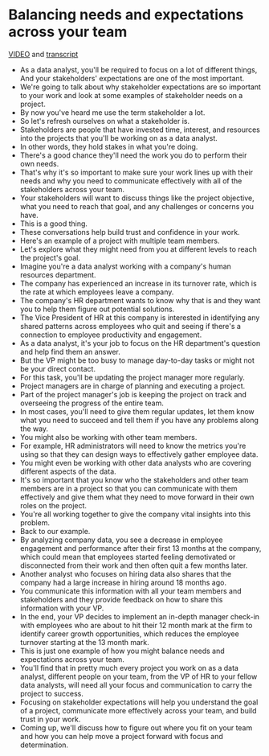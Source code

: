 # Balancing needs and expectations across your team

[VIDEO](./resources/2_VIDEO-Balancing-needs-and-expectations-across-your-team.mp4) and [transcript](./resources/2_VIDEO-Balancing-needs-and-expectations-across-your-team.txt)

- As a data analyst, you'll be required to focus on a lot of different things, And your stakeholders' expectations are one of the most important.
- We're going to talk about why stakeholder expectations are so important to your work and look at some examples of stakeholder needs on a project.
- By now you've heard me use the term stakeholder a lot.
- So let's refresh ourselves on what a stakeholder is.
- Stakeholders are people that have invested time, interest, and resources into the projects that you'll be working on as a data analyst.
- In other words, they hold stakes in what you're doing.
- There's a good chance they'll need the work you do to perform their own needs.
- That's why it's so important to make sure your work lines up with their needs and why you need to communicate effectively with all of the stakeholders across your team.
- Your stakeholders will want to discuss things like the project objective, what you need to reach that goal, and any challenges or concerns you have.
- This is a good thing.
- These conversations help build trust and confidence in your work.
- Here's an example of a project with multiple team members.
- Let's explore what they might need from you at different levels to reach the project's goal.
- Imagine you're a data analyst working with a company's human resources department.
- The company has experienced an increase in its turnover rate, which is the rate at which employees leave a company.
- The company's HR department wants to know why that is and they want you to help them figure out potential solutions.
- The Vice President of HR at this company is interested in identifying any shared patterns across employees who quit and seeing if there's a connection to employee productivity and engagement.
- As a data analyst, it's your job to focus on the HR department's question and help find them an answer.
- But the VP might be too busy to manage day-to-day tasks or might not be your direct contact.
- For this task, you'll be updating the project manager more regularly.
- Project managers are in charge of planning and executing a project.
- Part of the project manager's job is keeping the project on track and overseeing the progress of the entire team.
- In most cases, you'll need to give them regular updates, let them know what you need to succeed and tell them if you have any problems along the way.
- You might also be working with other team members.
- For example, HR administrators will need to know the metrics you're using so that they can design ways to effectively gather employee data.
- You might even be working with other data analysts who are covering different aspects of the data.
- It's so important that you know who the stakeholders and other team members are in a project so that you can communicate with them effectively and give them what they need to move forward in their own roles on the project.
- You're all working together to give the company vital insights into this problem.
- Back to our example.
- By analyzing company data, you see a decrease in employee engagement and performance after their first 13 months at the company, which could mean that employees started feeling demotivated or disconnected from their work and then often quit a few months later.
- Another analyst who focuses on hiring data also shares that the company had a large increase in hiring around 18 months ago.
- You communicate this information with all your team members and stakeholders and they provide feedback on how to share this information with your VP.
- In the end, your VP decides to implement an in-depth manager check-in with employees who are about to hit their 12 month mark at the firm to identify career growth opportunities, which reduces the employee turnover starting at the 13 month mark.
- This is just one example of how you might balance needs and expectations across your team.
- You'll find that in pretty much every project you work on as a data analyst, different people on your team, from the VP of HR to your fellow data analysts, will need all your focus and communication to carry the project to success.
- Focusing on stakeholder expectations will help you understand the goal of a project, communicate more effectively across your team, and build trust in your work.
- Coming up, we'll discuss how to figure out where you fit on your team and how you can help move a project forward with focus and determination.
